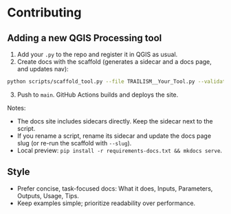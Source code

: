 # Contributing

## Adding a new QGIS Processing tool

1) Add your `.py` to the repo and register it in QGIS as usual.
2) Create docs with the scaffold (generates a sidecar and a docs page, and updates nav):
```bash
python scripts/scaffold_tool.py --file TRAILISM__Your_Tool.py --validate
```
3) Push to `main`. GitHub Actions builds and deploys the site.

Notes:
- The docs site includes sidecars directly. Keep the sidecar next to the script.
- If you rename a script, rename its sidecar and update the docs page slug (or re-run the scaffold with `--slug`).
- Local preview: `pip install -r requirements-docs.txt && mkdocs serve`.

## Style
- Prefer concise, task-focused docs: What it does, Inputs, Parameters, Outputs, Usage, Tips.
- Keep examples simple; prioritize readability over performance.
